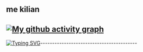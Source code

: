 ## me kilian

[![My github activity graph](https://github-readme-activity-graph.vercel.app/graph?username=nailik-1&theme=nightowl&custom_title=What%20is%20this%20?&hide_border=true)](https://github.com/nailik-1/github-readme-activity-graph)
-----------------------------------------
[![Typing SVG](https://readme-typing-svg.demolab.com?font=Fira+Code&size=40&duration=3500&pause=1000&color=F744D8&center=true&vCenter=true&multiline=true&width=1000&height=100&lines=why+u+reading+this%3F;This+ain't+social+media;this's+just+github)](https://git.io/typing-svg)-----------------------------------------
